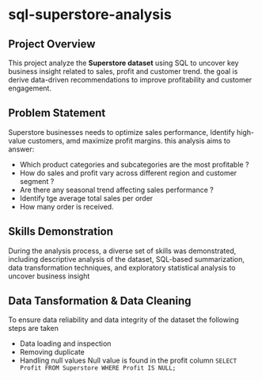# sql-superstore-analysis
## Project Overview 
This project analyze the **Superstore dataset** using SQL to uncover key business insight related to sales, profit and customer trend. the goal is derive data-driven recommendations to improve profitability and customer engagement.
## Problem Statement
Superstore businesses needs to optimize sales performance, Identify high-value customers, amd maximize profit margins. this analysis aims to answer:
- Which product categories and subcategories are the most profitable ?
- How do sales and profit vary across different region and customer segment ?
- Are there any seasonal trend affecting sales performance ?
- Identify tge average total sales per order
- How many order is received.
## Skills Demonstration
During the analysis process, a diverse set of skills was demonstrated, including descriptive analysis of the dataset, SQL-based summarization, data transformation techniques, and exploratory statistical analysis to uncover business insight
 ## Data Tansformation & Data Cleaning
 To ensure data reliability and data integrity of the dataset the following steps are taken
 - Data loading and inspection
 - Removing duplicate
 - Handling null values Null value is found in the profit column
```SELECT Profit FROM Superstore WHERE Profit IS NULL;```
